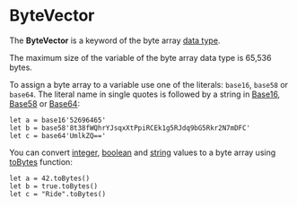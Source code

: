 # ByteVector

The **ByteVector** is a keyword of the byte array [data type](/ride/data-types.md).

The maximum size of the variable of the byte array data type is 65,536 bytes.

To assign a byte array to a variable use one of the literals: `base16`, `base58` or `base64`. The literal name in single quotes is followed by a string in [Base16](https://en.wikipedia.org/wiki/Hexadecimal#Base16_&#40;Transfer_encoding&#41;), [Base58](https://en.wikipedia.org/wiki/Base58) or [Base64](https://en.wikipedia.org/wiki/Base64):

``` ride
let a = base16'52696465'
let b = base58'8t38fWQhrYJsqxXtPpiRCEk1g5RJdq9bG5Rkr2N7mDFC'
let c = base64'UmlkZQ=='
```

You can convert [integer](/ride/data-types/int.md), [boolean](/ride/data-types/boolean.md) and [string](/ride/data-types/string.md) values to a byte array using [toBytes](/ride/functions/built-in-functions/converting-functions.md) function:


``` ride
let a = 42.toBytes()
let b = true.toBytes()
let c = "Ride".toBytes()
```
